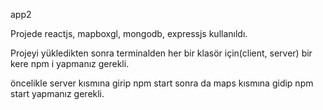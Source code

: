 app2

Projede reactjs, mapboxgl, mongodb, expressjs kullanıldı.

Projeyi yükledikten sonra terminalden her bir klasör için(client, server) bir kere npm i yapmanız gerekli.

öncelikle server kısmına girip npm start sonra da maps kısmına gidip npm start yapmanız gerekli.
